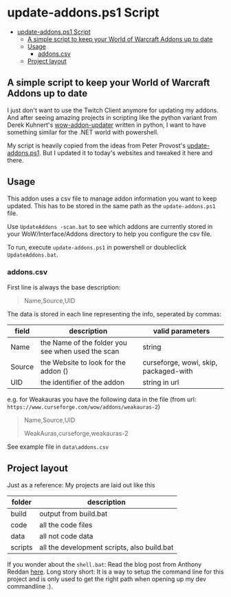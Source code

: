# update-addons.ps1 Script

- [update-addons.ps1 Script](#update-addonsps1-script)
  - [A simple script to keep your World of Warcraft Addons up to date](#a-simple-script-to-keep-your-world-of-warcraft-addons-up-to-date)
  - [Usage](#usage)
    - [addons.csv](#addonscsv)
  - [Project layout](#project-layout)

## A simple script to keep your World of Warcraft Addons up to date

I just don't want to use the Twitch Client anymore for updating my addons. And after seeing amazing projects in scripting like the python variant from Derek Kuhnert's [wow-addon-updater](https://github.com/kuhnerdm/wow-addon-updater) written in python, I want to have something similar for the .NET world with powershell.

My script is heavily copied from the ideas from Peter Provost's [update-addons.ps1](https://github.com/PProvost/dotfiles/blob/master/powershell/modules/posh-wow/update-addons.ps1). But I updated it to today's websites and tweaked it here and there.

## Usage

This addon uses a csv file to manage addon information you want to keep updated. This has to be stored in the same path as the `update-addons.ps1` file.

Use `UpdateAddons -scan.bat` to see which addons are currently stored in your WoW/Interface/Addons directory to help you configure the csv file.

To run, execute `update-addons.ps1` in powershell or doubleclick `UpdateAddons.bat`.

### addons.csv

First line is always the base description:

>Name,Source,UID

The data is stored in each line representing the info, seperated by commas:

| field  | description                                       | valid parameters                      |
| ------ | ------------------------------------------------- | ------------------------------------- |
| Name   | the Name of the folder you see when used the scan | string                                |
| Source | the Website to look for the addon ()              | curseforge, wowi, skip, packaged-with |
| UID    | the identifier of the addon                       | string in url                         |

e.g. for Weakauras you have the following data in the file (from url: `https://www.curseforge.com/wow/addons/weakauras-2`)

>Name,Source,UID
>
>WeakAuras,curseforge,weakauras-2

See example file in `data\addons.csv`

## Project layout

Just as a reference: My projects are laid out like this

| folder  | description                                 |
| ------- | ------------------------------------------- |
| build   | output from build.bat                       |
| code    | all the code files                          |
| data    | all not code data                           |
| scripts | all the development scripts, also build.bat |

If you wonder about the `shell.bat`: Read the blog post from Anthony Reddan [here](http://anthonyreddan.com/active-project-shell/). Long story short: It is a way to setup the command line for this project and is only used to get the right path when opening up my dev commandline :).

